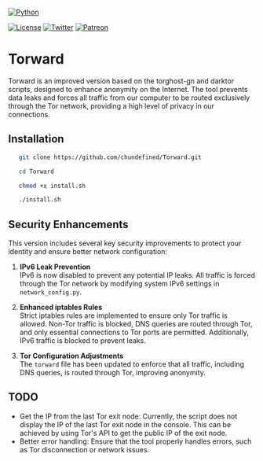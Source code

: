 [![Python](https://img.shields.io/badge/python-3670A0?style=for-the-badge&logo=python&logoColor=ffdd54)](https://python.org)

[![License](https://img.shields.io/badge/License-MIT-lightgrey)](https://github.com/Sh4rk0-666/BaphoDashBoard/blob/master/LICENSE)
[![Twitter](https://img.shields.io/badge/Twitter-%40Chungo__0-%231da1f2)](https://twitter.com/Chungo_0/)
[![Patreon](https://img.shields.io/badge/chundefined-Patreon-critical)](https://www.patreon.com/chundefined)


# Torward

Torward is an improved version based on the torghost-gn and darktor scripts, designed to enhance anonymity on the Internet. The tool prevents data leaks and forces all traffic from our computer to be routed exclusively through the Tor network, providing a high level of privacy in our connections.


## Installation

```bash
   git clone https://github.com/chundefined/Torward.git
```

```bash
   cd Torward
```

```bash
   chmod +x install.sh
```

```bash
   ./install.sh
```

## Security Enhancements

This version includes several key security improvements to protect your identity and ensure better network configuration:

1. **IPv6 Leak Prevention**  
   IPv6 is now disabled to prevent any potential IP leaks. All traffic is forced through the Tor network by modifying system IPv6 settings in `network_config.py`.

2. **Enhanced iptables Rules**  
   Strict iptables rules are implemented to ensure only Tor traffic is allowed. Non-Tor traffic is blocked, DNS queries are routed through Tor, and only essential connections to Tor ports are permitted. Additionally, IPv6 traffic is blocked to prevent leaks.

3. **Tor Configuration Adjustments**  
   The `torward` file has been updated to enforce that all traffic, including DNS queries, is routed through Tor, improving anonymity.


## TODO

- Get the IP from the last Tor exit node: Currently, the script does not display the IP of the last Tor exit node in the console. This can be achieved by using Tor's API to get the public IP of the exit node.
- Better error handling: Ensure that the tool properly handles errors, such as Tor disconnection or network issues.
